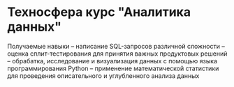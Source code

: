 # Техносфера курс "Аналитика данных"

Получаемые навыки
– написание SQL-запросов различной сложности
– оценка сплит-тестирования для принятия важных продуктовых решений
– обрабатка, исследование и визуализация данных с помощью языка программирования Python
– применение математической статистики для проведения описательного и углубленного анализа данных
